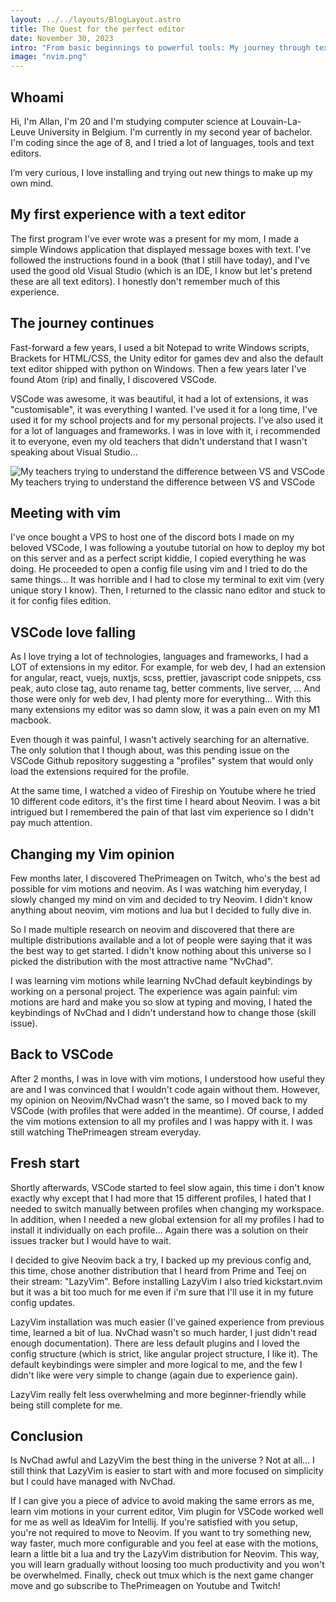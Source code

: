 ```yaml
---
layout: ../../layouts/BlogLayout.astro
title: The Quest for the perfect editor
date: November 30, 2023
intro: "From basic beginnings to powerful tools: My journey through text editors."
image: "nvim.png"
---
```


## Whoami

Hi, I'm Allan, I'm 20 and I'm studying computer science at Louvain-La-Leuve University in Belgium. I'm currently in my second year of bachelor. I'm coding since the age of 8, and I tried a lot of languages, tools and text editors.

I’m very curious, I love installing and trying out new things to make up my own mind.

## My first experience with a text editor

The first program I've ever wrote was a present for my mom, I made a simple Windows application that displayed message boxes with text. I've followed the instructions found in a book (that I still have today), and I've used the good old Visual Studio (which is an IDE, I know but let's pretend these are all text editors). I honestly don't remember much of this experience.

## The journey continues

Fast-forward a few years, I used a bit Notepad to write Windows scripts, Brackets for HTML/CSS, the Unity editor for games dev and also the default text editor shipped with python on Windows. Then a few years later I've found Atom (rip) and finally, I discovered VSCode.

VSCode was awesome, it was beautiful, it had a lot of extensions, it was "customisable", it was everything I wanted. I've used it for a long time, I've used it for my school projects and for my personal projects. I've also used it for a lot of languages and frameworks. I was in love with it, i recommended it to everyone, even my old teachers that didn't understand that I wasn't speaking about Visual Studio...

![My teachers trying to understand the difference between VS and VSCode](/articles/vscode.png)
My teachers trying to understand the difference between VS and VSCode

## Meeting with vim

I've once bought a VPS to host one of the discord bots I made on my beloved VSCode, I was following a youtube tutorial on how to deploy my bot on this server and as a perfect script kiddie, I copied everything he was doing. He proceeded to open a config file using vim and I tried to do the same things... It was horrible and I had to close my terminal to exit vim (very unique story I know). Then, I returned to the classic nano editor and stuck to it for config files edition.

## VSCode love falling

As I love trying a lot of technologies, languages and frameworks, I had a LOT of extensions in my editor. For example, for web dev, I had an extension for angular, react, vuejs, nuxtjs, scss, prettier, javascript code snippets, css peak, auto close tag, auto rename tag, better comments, live server, ... And those were only for web dev, I had plenty more for everything... With this many extensions my editor was so damn slow, it was a pain even on my M1 macbook.

Even though it was painful, I wasn't actively searching for an alternative. The only solution that I though about, was this pending issue on the VSCode Github repository suggesting a "profiles" system that would only load the extensions required for the profile.

At the same time, I watched a video of Fireship on Youtube where he tried 10 different code editors, it's the first time I heard about Neovim. I was a bit intrigued but I remembered the pain of that last vim experience so I didn't pay much attention.

## Changing my Vim opinion

Few months later, I discovered ThePrimeagen on Twitch, who's the best ad possible for vim motions and neovim. As I was watching him everyday, I slowly changed my mind on vim and decided to try Neovim. I didn't know anything about neovim, vim motions and lua but I decided to fully dive in.

So I made multiple research on neovim and discovered that there are multiple distributions available and a lot of people were saying that it was the best way to get started. I didn't know nothing about this universe so I picked the distribution with the most attractive name "NvChad".

I was learning vim motions while learning NvChad default keybindings by working on a personal project. The experience was again painful: vim motions are hard and make you so slow at typing and moving, I hated the keybindings of NvChad and I didn't understand how to change those (skill issue).

## Back to VSCode

After 2 months, I was in love with vim motions, I understood how useful they are and I was convinced that I wouldn't code again without them. However, my opinion on Neovim/NvChad wasn't the same, so I moved back to my VSCode (with profiles that were added in the meantime). Of course, I added the vim motions extension to all my profiles and I was happy with it. I was still watching ThePrimeagen stream everyday.

## Fresh start

Shortly afterwards, VSCode started to feel slow again, this time i don't know exactly why except that I had more that 15 different profiles, I hated that I needed to switch manually between profiles when changing my workspace. In addition, when I needed a new global extension for all my profiles I had to install it individually on each profile... Again there was a solution on their issues tracker but I would have to wait.

I decided to give Neovim back a try, I backed up my previous config and, this time, chose another distribution that I heard from Prime and Teej on their stream: "LazyVim". Before installing LazyVim I also tried kickstart.nvim but it was a bit too much for me even if i'm sure that I'll use it in my future config updates.

LazyVim installation was much easier (I've gained experience from previous time, learned a bit of lua. NvChad wasn't so much harder, I just didn't read enough documentation). There are less default plugins and I loved the config structure (which is strict, like angular project structure, I like it). The default keybindings were simpler and more logical to me, and the few I didn't like were very simple to change (again due to experience gain).

LazyVim really felt less overwhelming and more beginner-friendly while being still complete for me.

## Conclusion

Is NvChad awful and LazyVim the best thing in the universe ? Not at all... I still think that LazyVim is easier to start with and more focused on simplicity but I could have managed with NvChad.

If I can give you a piece of advice to avoid making the same errors as me, learn vim motions in your current editor, Vim plugin for VSCode worked well for me as well as IdeaVim for Intellij. If you're satisfied with you setup, you're not required to move to Neovim. If you want to try something new, way faster, much more configurable and you feel at ease with the motions, learn a little bit a lua and try the LazyVim distribution for Neovim. This way, you will learn gradually without loosing too much productivity and you won't be overwhelmed. Finally, check out tmux which is the next game changer move and go subscribe to ThePrimeagen on Youtube and Twitch!
